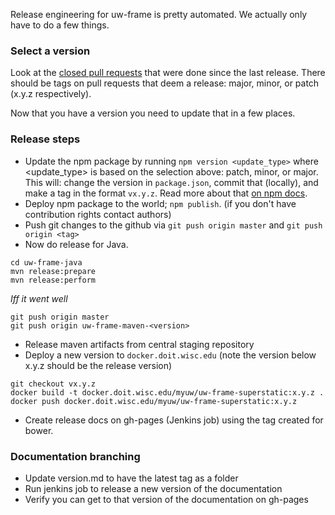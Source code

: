 Release engineering for uw-frame is pretty automated. We actually only have to do a few things.

### Select a version

Look at the [closed pull requests](https://github.com/UW-Madison-DoIT/uw-frame/pulls?q=is%3Apr+is%3Aclosed) that were done since the last release. There should be tags on pull requests that deem a release: major, minor, or patch (x.y.z respectively).

Now that you have a version you need to update that in a few places.

### Release steps

+ Update the npm package by running `npm version <update_type>` where <update_type> is based on the selection above: patch, minor, or major. This will: change the version in `package.json`, commit that (locally), and make a tag in the format `vx.y.z`. Read more about that [on npm docs](https://docs.npmjs.com/getting-started/publishing-npm-packages#updating-the-package).
+ Deploy npm package to the world; `npm publish`. (if you don't have contribution rights contact authors)
+ Push git changes to the github via `git push origin master` and `git push origin <tag>`
+ Now do release for Java.

```
cd uw-frame-java
mvn release:prepare
mvn release:perform
```

_Iff it went well_
```
git push origin master
git push origin uw-frame-maven-<version>
```

+ Release maven artifacts from central staging repository
+ Deploy a new version to `docker.doit.wisc.edu` (note the version below x.y.z should be the release version)

```
git checkout vx.y.z
docker build -t docker.doit.wisc.edu/myuw/uw-frame-superstatic:x.y.z .
docker push docker.doit.wisc.edu/myuw/uw-frame-superstatic:x.y.z
```

+ Create release docs on gh-pages (Jenkins job) using the tag created for bower.

### Documentation branching

+ Update version.md to have the latest tag as a folder
+ Run jenkins job to release a new version of the documentation
+ Verify you can get to that version of the documentation on gh-pages
